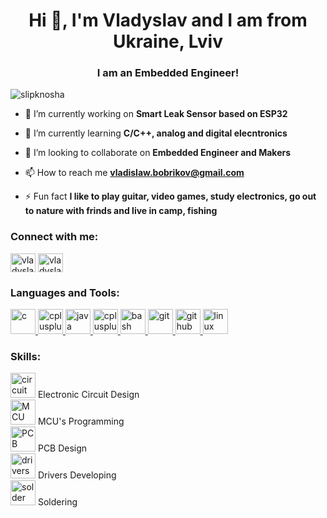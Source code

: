 <h1 align="center">Hi 👋, I'm Vladyslav and I am from Ukraine, Lviv</h1>
<h3 align="center">I am an Embedded Engineer!</h3>

<p align="left"> <img src="https://komarev.com/ghpvc/?username=slipknosha&label=Profile%20views&color=0e75b6&style=flat-square" alt="slipknosha" /> </p>

- 🔭 I’m currently working on **Smart Leak Sensor based on ESP32**

- 🌱 I’m currently learning **C/C++, analog and digital elecntronics**

- 👯 I’m looking to collaborate on **Embedded Engineer and Makers**

- 📫 How to reach me **vladislaw.bobrikov@gmail.com**

- ⚡ Fun fact **I like to play guitar, video games, study electronics, go out to nature with frinds and live in camp, fishing**

<h3 align="left">Connect with me:</h3>
<p align="left">
<a href="https://linkedin.com/in/vladyslav-bobrykov" target="blank"><img align="center" src="https://cdn.jsdelivr.net/npm/simple-icons@3.0.1/icons/linkedin.svg" alt="vladyslav-bobrykov" height="30" width="40" /></a>
<a href="https://fb.com/vladyslav.bobrikov" target="blank"><img align="center" src="https://cdn.jsdelivr.net/npm/simple-icons@3.0.1/icons/facebook.svg" alt="vladyslav.bobrikov" height="30" width="40" /></a>
</p>

<h3 align="left">Languages and Tools:</h3>
<p align="left"> <a href="https://www.cprogramming.com/" target="_blank"> <img src="https://devicons.github.io/devicon/devicon.git/icons/c/c-original.svg" alt="c" width="40" height="40"/> </a> <a href="https://www.w3schools.com/cpp/" target="_blank"> <img src="https://devicons.github.io/devicon/devicon.git/icons/cplusplus/cplusplus-original.svg" alt="cplusplus" width="40" height="40"/> <a href="https://www.java.com" target="_blank"> <img src="https://devicons.github.io/devicon/devicon.git/icons/java/java-original-wordmark.svg" alt="java" width="40" height="40"/> </a> </a> <a href="https://en.wikipedia.org/wiki/Assembly_language#Assembler" target="_blank"> <img src="https://st3.depositphotos.com/20523700/37598/v/380/depositphotos_375988996-stock-illustration-file-format-icon-vector-illustration.jpg" alt="cplusplus" width="40" height="40"/> </a> <a href="https://www.gnu.org/software/bash/" target="_blank"> <img src="https://www.vectorlogo.zone/logos/gnu_bash/gnu_bash-icon.svg" alt="bash" width="40" height="40"/> </a> <a href="https://git-scm.com/" target="_blank"> <img src="https://www.vectorlogo.zone/logos/git-scm/git-scm-icon.svg" alt="git" width="40" height="40"/> </a> <a href="github.com" target="_blank"> <img src="https://github.githubassets.com/images/modules/logos_page/GitHub-Mark.png" alt="github" width="40" height="40"/> </a> <a href="https://www.linux.org/" target="_blank"> <img src="https://devicons.github.io/devicon/devicon.git/icons/linux/linux-original.svg" alt="linux" width="40" height="40"/> </a> </p>



<h3 align="left">Skills:</h3>
<p align="left"> <a> <img src="https://www.flaticon.com/svg/static/icons/svg/2779/2779266.svg" alt="circuit" width="40" height="40"/> </a> Electronic Circuit Design <br> <a> <img src="https://www.flaticon.com/svg/static/icons/svg/2824/2824770.svg" alt="MCU" width="40" height="40"/> </a> MCU's Programming <br> <a> <img src="https://www.flaticon.com/svg/static/icons/svg/2399/2399632.svg" alt="PCB" width="40" height="40"/> </a> PCB Design <br> <a> <img src="https://icon-library.com/images/raspberry-pi-icon/raspberry-pi-icon-20.jpg" alt="drivers" width="40" height="40"/> </a> Drivers Developing <br> <a> <img src="https://encrypted-tbn0.gstatic.com/images?q=tbn:ANd9GcRt14R6nvWCScODGt9i3BXN4kvRKAJUCL7tDA&usqp=CAU" alt="solder" width="40" height="40"/> </a> Soldering <br> </p>



